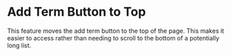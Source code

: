 # Add Term Button to Top

This feature moves the add term button to the top of the page. This makes it easier to access rather than needing to scroll to the bottom of a potentially long list.